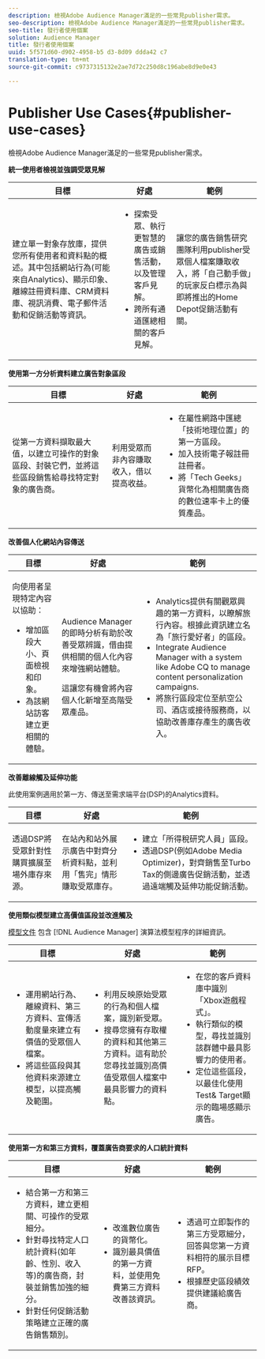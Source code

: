 ```yaml
---
description: 檢視Adobe Audience Manager滿足的一些常見publisher需求。
seo-description: 檢視Adobe Audience Manager滿足的一些常見publisher需求。
seo-title: 發行者使用個案
solution: Audience Manager
title: 發行者使用個案
uuid: 5f571d60-d902-4958-b5 d3-8d09 ddda42 c7
translation-type: tm+mt
source-git-commit: c9737315132e2ae7d72c250d8c196abe8d9e0e43

---
```



# Publisher Use Cases{#publisher-use-cases}

檢視Adobe Audience Manager滿足的一些常見publisher需求。

<!-- 

c_pub_use_case.xml

 -->

**統一使用者檢視並強調受眾見解**

<table id="table_7051791195CE41B49173BBF9E581BFB6"> 
 <thead> 
  <tr> 
   <th colname="col1" class="entry"> 目標 </th> 
   <th colname="col2" class="entry"> 好處 </th> 
   <th colname="col3" class="entry"> 範例 </th> 
  </tr> 
 </thead>
 <tbody> 
  <tr> 
   <td colname="col1"> <p>建立單一對象存放庫，提供您所有使用者和資料點的概述。其中包括網站行為(可能來自Analytics)、顯示印象、離線註冊資料庫、CRM資料庫、視訊消費、電子郵件活動和促銷活動等資訊。 </p> </td> 
   <td colname="col2"> <p> 
     <ul id="ul_FB6683152C7D4D65AF951BA55E123427"> 
      <li id="li_45C12198EDDE4107AE59947BBAA51A60">探索受眾、執行更智慧的廣告或銷售活動，以及管理客戶見解。 </li> 
      <li id="li_53727E7A3D494299B4631439612AC226">跨所有通道匯總相關的客戶見解。 </li> 
     </ul> </p> </td> 
   <td colname="col3"> <p>讓您的廣告銷售研究團隊利用publisher受眾個人檔案賺取收入，將「自己動手做」的玩家反白標示為與即將推出的Home Depot促銷活動有關。 </p> </td> 
  </tr> 
 </tbody> 
</table>

**使用第一方分析資料建立廣告對象區段**

<table id="table_EE77D9F5BAD1473C8E058EE778AF2C3F"> 
 <thead> 
  <tr> 
   <th colname="col1" class="entry"> 目標 </th> 
   <th colname="col2" class="entry"> 好處 </th> 
   <th colname="col3" class="entry"> 範例 </th> 
  </tr> 
 </thead>
 <tbody> 
  <tr> 
   <td colname="col1"> <p>從第一方資料擷取最大值，以建立可操作的對象區段、封裝它們，並將這些區段銷售給尋找特定對象的廣告商。 </p> </td> 
   <td colname="col2"> <p>利用受眾而非內容賺取收入，借以提高收益。 </p> </td> 
   <td colname="col3"> <p> 
     <ul id="ul_07695D68C7FA4BDE92E69AB84B59F0B5"> 
      <li id="li_D271C4C62589403C9F5D3B478EA1B1F3">在屬性網路中匯總「技術地理位置」的第一方區段。 </li> 
      <li id="li_1EC9E0F4BC6343C88CF29D07B9D1DA11">加入技術電子報註冊註冊者。 </li> 
      <li id="li_2C5CE406BAEC4F3B8AAED5DF414E1C8B">將「Tech Geeks」貨幣化為相關廣告商的數位速率卡上的優質產品。 </li> 
     </ul> </p> </td> 
  </tr> 
 </tbody> 
</table>

**改善個人化網站內容傳送**

<table id="table_D8E82821D9F1491A822A6ABA3A988386"> 
 <thead> 
  <tr> 
   <th colname="col1" class="entry"> 目標 </th> 
   <th colname="col2" class="entry"> 好處 </th> 
   <th colname="col3" class="entry"> 範例 </th> 
  </tr> 
 </thead>
 <tbody> 
  <tr> 
   <td colname="col1"> <p>向使用者呈現特定內容以協助： </p> <p> 
     <ul id="ul_ACE36F7845EB4A2E9005ECCD746495CC"> 
      <li id="li_0714139FF2F5492DA32FB95456699E54">增加區段大小、頁面檢視和印象。 </li> 
      <li id="li_2CA4DFF2836D4F71A137829074F46D17">為該網站訪客建立更相關的體驗。 </li> 
     </ul> </p> </td> 
   <td colname="col2"> <p><span class="keyword"> Audience Manager</span>的即時分析有助於改善受眾辨識，借由提供相關的個人化內容來增強網站體驗。 </p> <p>這讓您有機會將內容個人化新增至高階受眾產品。 </p> </td> 
   <td colname="col3"> <p> 
     <ul id="ul_EEED2DAD504C486F8C00992219C893F7"> 
      <li id="li_E536F7C79824484DA3DC895809B849F4">Analytics提供有關觀眾興趣的第一方資料，以瞭解旅行內容。根據此資訊建立名為「旅行愛好者」的區段。 </li> 
      <li id="li_DCB3A5F3772C4DCEB757A4AB6CABFBE3">Integrate <span class="keyword"> Audience Manager</span> with a system like Adobe CQ to manage content personalization campaigns. </li> 
      <li id="li_A9BFB7EB7504492BA83F182BE5E8CEF8">將旅行區段定位至航空公司、酒店或接待服務商，以協助改善庫存產生的廣告收入。 </li> 
     </ul> </p> </td> 
  </tr> 
 </tbody> 
</table>

**改善離線觸及延伸功能**

此使用案例適用於第一方、傳送至需求端平台(DSP)的Analytics資料。

<table id="table_F88329D45D9441F1A8EDB9D6140FD02D"> 
 <thead> 
  <tr> 
   <th colname="col1" class="entry"> 目標 </th> 
   <th colname="col2" class="entry"> 好處 </th> 
   <th colname="col3" class="entry"> 範例 </th> 
  </tr>
 </thead>
 <tbody> 
  <tr> 
   <td colname="col1"> <p>透過DSP將受眾針對性購買擴展至場外庫存來源。 </p> </td> 
   <td colname="col2"> <p>在站內和站外展示廣告中對齊分析資料點，並利用「售完」情形賺取受眾庫存。 </p> </td> 
   <td colname="col3"> <p> 
     <ul id="ul_EE7A86BFFE534A59A9F8C7CAF46A31E5"> 
      <li id="li_D399592D9D904865BD319DC3621B832B">建立「所得稅研究人員」區段。 </li> 
      <li id="li_D28AC8BA5E194176BB8736B089B3C2F7">透過DSP(例如Adobe Media Optimizer)，對齊銷售至Turbo Tax的側邊廣告促銷活動，並透過遠端觸及延伸功能促銷活動。 </li> 
     </ul> </p> </td> 
  </tr> 
 </tbody> 
</table>

**使用類似模型建立高價值區段並改進觸及**

[模型文件](../features/algorithmic-models/understanding-models.md) 包含 [!DNL Audience Manager] 演算法模型程序的詳細資訊。

<table id="table_A10E4656E2A74EF5BCCA42A7AAA94416"> 
 <thead> 
  <tr> 
   <th colname="col1" class="entry"> 目標 </th> 
   <th colname="col2" class="entry"> 好處 </th> 
   <th colname="col3" class="entry"> 範例 </th> 
  </tr>
 </thead>
 <tbody> 
  <tr> 
   <td colname="col1"> <p> 
     <ul id="ul_6B69497AA7F543249FF820B1D5DC604F"> 
      <li id="li_7022E99BC3C6475988B8424528A221A8">運用網站行為、離線資料、第三方資料、宣傳活動度量來建立有價值的受眾個人檔案。 </li> 
      <li id="li_DBD50B14B3D34D9AB72C42E245406FE8">將這些區段與其他資料來源建立模型，以提高觸及範圍。 </li> 
     </ul> </p> </td> 
   <td colname="col2"> <p> 
     <ul id="ul_CC5448D2EA0646D4AF3547E81DE31FDE"> 
      <li id="li_8F11E40026404C1380F26F6D03952C8E">利用反映原始受眾的行為和個人檔案，識別新受眾。 </li> 
      <li id="li_5F67AD849EC145DBB1E52A92BBE2CEE3">搜尋您擁有存取權的資料和其他第三方資料。這有助於您尋找並識別高價值受眾個人檔案中最具影響力的資料點。 </li> 
     </ul> </p> </td> 
   <td colname="col3"> <p> 
     <ul id="ul_51091241D6B94A849A383538045D797C"> 
      <li id="li_88798E58BA574FA196CFC02C9C55A293">在您的客戶資料庫中識別「Xbox遊戲程式」。 </li> 
      <li id="li_1136BBC68C8242CE9F116F2C70A4C164">執行類似的模型，尋找並識別該群體中最具影響力的使用者。 </li> 
      <li id="li_8BAED15DF7BA41B28B51BE8DC71DFDE8">定位這些區段，以最佳化使用Test&amp; Target顯示的臨場感顯示廣告。 </li> 
     </ul> </p> </td> 
  </tr> 
 </tbody> 
</table>

**使用第一方和第三方資料，覆蓋廣告商要求的人口統計資料**

<table id="table_63E19A09F1254D83A84F741CFB68A684"> 
 <thead> 
  <tr> 
   <th colname="col1" class="entry"> 目標 </th> 
   <th colname="col2" class="entry"> 好處 </th> 
   <th colname="col3" class="entry"> 範例 </th> 
  </tr> 
 </thead>
 <tbody> 
  <tr> 
   <td colname="col1"> <p> 
     <ul id="ul_DB5B31FB1C7D4D36B9C32912921B39B5"> 
      <li id="li_7B750D619A8F40329B027559DDC5CFB0">結合第一方和第三方資料，建立更相關、可操作的受眾細分。 </li> 
      <li id="li_E0BC69F4F1BC4A2FA8B1807815072642">針對尋找特定人口統計資料(如年齡、性別、收入等)的廣告商，封裝並銷售加強的細分。 </li> 
      <li id="li_87FD5150D9F74FC9973FECD5DA363C34">針對任何促銷活動策略建立正確的廣告銷售類別。 </li> 
     </ul> </p> </td> 
   <td colname="col2"> <p> 
     <ul id="ul_9AABE5394A2B4352A9A368C3F887F583"> 
      <li id="li_64324505C1494879AE01DD93DFFF4753">改進數位廣告的貨幣化。 </li> 
      <li id="li_429471653E65467582B193F89D7C5426">識別最具價值的第一方資料，並使用免費第三方資料改善該資訊。 </li> 
     </ul> </p> </td> 
   <td colname="col3"> <p> 
     <ul id="ul_E59B88951B454AEA8E898A64C07F0F49"> 
      <li id="li_A856501CD9AB4ABFA4A440D2F451DFD2">透過可立即製作的第三方受眾細分，回答與您第一方資料相符的展示目標RFP。 </li> 
      <li id="li_32C82F83D0D440C0B86C527FD4BAF118">根據歷史區段績效提供建議給廣告商。 </li> 
     </ul> </p> </td> 
  </tr> 
 </tbody> 
</table>

